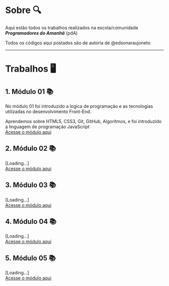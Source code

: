# Sobre 🔍

Aqui estão todos os trabalhos realizados na escola/comunidade ***Programadores do Amanhã*** (pdA)

Todos os códigos aqui postados são de autoria de @edsonaraujoneto

---
# Trabalhos 🖥

   ## 1. Módulo 01 📚

   No módulo 01 foi introduzido a logica de programação e as tecnologias utilizadas no desenvolvimento Front-End.
  
   Aprendemos sobre HTML5, CSS3, Git, GitHub, Algoritmos, e foi introduzido a linguagem de programação JavaScript <br>
   [Acesse o módulo aqui](https://github.com/edsonaraujoneto/programadores-do-amanha/tree/main/M%C3%B3dulo%2001)

   ## 2. Módulo 02 📚

   [Loading...] <br>
   [Acesse o módulo aqui](https://github.com/edsonaraujoneto/programadores-do-amanha/tree/main/M%C3%B3dulo%2002)

   ## 3. Módulo 03 📚
   [Loading...] <br>
   [Acesse o módulo aqui](https://github.com/edsonaraujoneto/programadores-do-amanha/tree/main/M%C3%B3dulo%2003)

   ## 4. Módulo 04 📚
   [Loading...] <br>
   [Acesse o módulo aqui](https://github.com/edsonaraujoneto/programadores-do-amanha/tree/main/M%C3%B3dulo%2004)

   ## 5. Módulo 05 📚
   [Loading...] <br>
   [Acesse o módulo aqui](https://github.com/edsonaraujoneto/programadores-do-amanha/tree/main/M%C3%B3dulo%2005)










   





